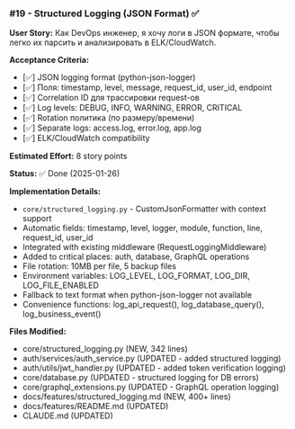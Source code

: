 ### #19 - Structured Logging (JSON Format) ✅

**User Story:**
Как DevOps инженер, я хочу логи в JSON формате, чтобы легко их парсить и анализировать в ELK/CloudWatch.

**Acceptance Criteria:**
- [✅] JSON logging format (python-json-logger)
- [✅] Поля: timestamp, level, message, request_id, user_id, endpoint
- [✅] Correlation ID для трассировки request-ов
- [✅] Log levels: DEBUG, INFO, WARNING, ERROR, CRITICAL
- [✅] Rotation политика (по размеру/времени)
- [✅] Separate logs: access.log, error.log, app.log
- [✅] ELK/CloudWatch compatibility

**Estimated Effort:** 8 story points

**Status:** ✅ Done (2025-01-26)

**Implementation Details:**
- `core/structured_logging.py` - CustomJsonFormatter with context support
- Automatic fields: timestamp, level, logger, module, function, line, request_id, user_id
- Integrated with existing middleware (RequestLoggingMiddleware)
- Added to critical places: auth, database, GraphQL operations
- File rotation: 10MB per file, 5 backup files
- Environment variables: LOG_LEVEL, LOG_FORMAT, LOG_DIR, LOG_FILE_ENABLED
- Fallback to text format when python-json-logger not available
- Convenience functions: log_api_request(), log_database_query(), log_business_event()

**Files Modified:**
- core/structured_logging.py (NEW, 342 lines)
- auth/services/auth_service.py (UPDATED - added structured logging)
- auth/utils/jwt_handler.py (UPDATED - added token verification logging)
- core/database.py (UPDATED - structured logging for DB errors)
- core/graphql_extensions.py (UPDATED - GraphQL operation logging)
- docs/features/structured_logging.md (NEW, 400+ lines)
- docs/features/README.md (UPDATED)
- CLAUDE.md (UPDATED)